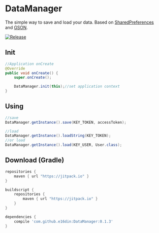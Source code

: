 # DataManager
The simple way to save and load your data. 
Based on [SharedPreferences](https://developer.android.com/reference/android/content/SharedPreferences.html) and [GSON](https://github.com/google/gson).

[![Release](https://jitpack.io/v/e16din/DataManager.svg)](https://jitpack.io/#e16din/DataManager)

## Init
```java
//Application onCreate
@Override
public void onCreate() {
    super.onCreate();

    DataManager.init(this);//set application context
}
```

## Using

```java
//save
DataManager.getInstance().save(KEY_TOKEN, accessToken);

//load
DataManager.getInstance().loadString(KEY_TOKEN);
//or load
DataManager.getInstance().load(KEY_USER, User.class);
```

## Download (Gradle)

```groovy
repositories {
    maven { url "https://jitpack.io" }
}

buildscript {
    repositories {
        maven { url "https://jitpack.io" }
    }
}

dependencies {
    compile 'com.github.e16din:DataManager:0.1.3'
}
